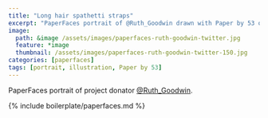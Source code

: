 ```yaml
---
title: "Long hair spathetti straps"
excerpt: "PaperFaces portrait of @Ruth_Goodwin drawn with Paper by 53 on an iPad."
image: 
  path: &image /assets/images/paperfaces-ruth-goodwin-twitter.jpg 
  feature: *image
  thumbnail: /assets/images/paperfaces-ruth-goodwin-twitter-150.jpg
categories: [paperfaces]
tags: [portrait, illustration, Paper by 53]
---
```


PaperFaces portrait of project donator [@Ruth_Goodwin](https://twitter.com/Ruth_Goodwin).

{% include boilerplate/paperfaces.md %}
